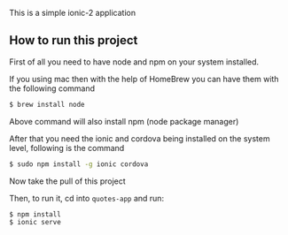 This is a simple ionic-2 application

## How to run this project

First of all you need to have node and npm on your system installed.

If you using mac then with the help of HomeBrew you can have them with the following command

```bash
$ brew install node
```

Above command will also install npm (node package manager)

After that you need the ionic and cordova being installed on the system level, following is the command

```bash
$ sudo npm install -g ionic cordova
```

Now take the pull of this project

Then, to run it, cd into `quotes-app` and run:

```bash
$ npm install
$ ionic serve
```

